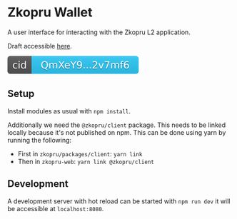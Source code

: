 # Zkopru Wallet

A user interface for interacting with the Zkopru L2 application.

Draft accessible [here](https://zkopru.tubby.cloud/).

[![](./ipfs_badge.svg)](https://ipfs.io/ipfs/QmXeY9FAW3RSHVeC8NBpppEZtpTuQxMxrE3P9ZX2v7mf6J) <!-- badge -->

## Setup

Install modules as usual with `npm install`.

Additionally we need the `@zkopru/client` package. This needs to be linked locally because it's not published on npm. This can be done using yarn by running the following:

- First in `zkopru/packages/client`: `yarn link`
- Then in `zkopru-web`: `yarn link @zkopru/client`

## Development

A development server with hot reload can be started with `npm run dev` it will be accessible at `localhost:8080`.
